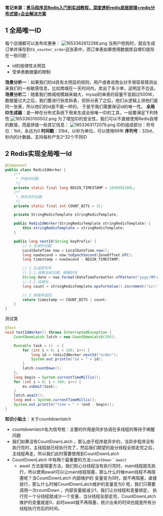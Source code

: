 **笔记来源：**[**黑马程序员Redis入门到实战教程，深度透析redis底层原理+redis分布式锁+企业解决方案**](https://www.bilibili.com/video/BV1cr4y1671t/?spm_id_from=333.337.search-card.all.click&vd_source=e8046ccbdc793e09a75eb61fe8e84a30)
## 1 全局唯一ID
每个店铺都可以发布优惠券：
![1653362612286.png](https://cdn.nlark.com/yuque/0/2022/png/22334924/1665032900159-55407570-ed06-46d3-b000-d3c84a3e2bbb.png#averageHue=%23fae9e6&clientId=u94722be3-b773-4&errorMessage=unknown%20error&from=drop&id=u1f377905&originHeight=177&originWidth=563&originalType=binary&ratio=1&rotation=0&showTitle=false&size=8577&status=error&style=none&taskId=u878f22af-e89c-4c1c-a35c-76b67289e24&title=)
当用户抢购时，就会生成订单并保存到`tb_voucher_order`这张表中，而订单表如果使用数据库自增ID就存在一些问题：

- id的规律性太明显
- 受单表数据量的限制

**场景分析一**：如果我们的id具有太明显的规则，用户或者说商业对手很容易猜测出来我们的一些敏感信息，比如商城在一天时间内，卖出了多少单，这明显不合适。
**场景分析二**：随着我们商城规模越来越大，mysql的单表的容量不宜超过500W，数据量过大之后，我们要进行拆库拆表，但拆分表了之后，他们从逻辑上讲他们是同一张表，所以他们的id是不能一样的， 于是乎我们需要保证id的唯一性。
**全局ID生成器**：是一种在分布式系统下用来生成全局唯一ID的工具，一般要满足下列特性
![1653363100502.png](https://cdn.nlark.com/yuque/0/2022/png/22334924/1665032931638-82031c5d-9096-4c15-b7ac-36b65dde739f.png#averageHue=%23dcc0c0&clientId=u94722be3-b773-4&errorMessage=unknown%20error&from=drop&id=ufb36ce33&originHeight=304&originWidth=743&originalType=binary&ratio=1&rotation=0&showTitle=false&size=26687&status=error&style=none&taskId=u901518a7-c809-41e0-b4e6-657e8908c66&title=)
为了增加ID的安全性，我们可以不直接使用Redis自增的数值，而是拼接一些其它信息：
![1653363172079.png](https://cdn.nlark.com/yuque/0/2022/png/22334924/1665032979512-a5bc7a3c-e7a6-4280-a7bd-abd67df25f17.png#averageHue=%23fcf4f4&clientId=u94722be3-b773-4&errorMessage=unknown%20error&from=drop&id=u71113513&originHeight=199&originWidth=905&originalType=binary&ratio=1&rotation=0&showTitle=false&size=9273&status=error&style=none&taskId=u0617bb28-f92c-45ca-bb4b-a3523ec56d2&title=)
ID的组成部分：符号位：1bit，永远为0
**时间戳**：31bit，以秒为单位，可以使用69年
**序列号**：32bit，秒内的计数器，支持每秒产生2^32个不同ID
## 2 Redis实现全局唯一Id
```java
@Component
public class RedisIdWorker {
    /**
     * 开始时间戳
     */
    private static final long BEGIN_TIMESTAMP = 1640995200L;
    /**
     * 序列号的位数
     */
    private static final int COUNT_BITS = 32;

    private StringRedisTemplate stringRedisTemplate;

    public RedisIdWorker(StringRedisTemplate stringRedisTemplate) {
        this.stringRedisTemplate = stringRedisTemplate;
    }

    public long nextId(String keyPrefix) {
        // 1.生成时间戳
        LocalDateTime now = LocalDateTime.now();
        long nowSecond = now.toEpochSecond(ZoneOffset.UTC);
        long timestamp = nowSecond - BEGIN_TIMESTAMP;

        // 2.生成序列号
        // 2.1.获取当前日期，精确到天
        String date = now.format(DateTimeFormatter.ofPattern("yyyy:MM:dd"));
        // 2.2.自增长
        long count = stringRedisTemplate.opsForValue().increment("icr:" + keyPrefix + ":" + date);

        // 3.拼接并返回
        return timestamp << COUNT_BITS | count;
    }
}
```
测试类
```java
@Test
void testIdWorker() throws InterruptedException {
    CountDownLatch latch = new CountDownLatch(300);

    Runnable task = () -> {
        for (int i = 0; i < 100; i++) {
            long id = redisIdWorker.nextId("order");
            System.out.println("id = " + id);
        }
        latch.countDown();
    };
    long begin = System.currentTimeMillis();
    for (int i = 0; i < 300; i++) {
        es.submit(task);
    }
    latch.await();
    long end = System.currentTimeMillis();
    System.out.println("time = " + (end - begin));
}
```
**知识小贴士**：关于countdownlatch

- countdownlatch名为信号枪：主要的作用是同步协调在多线程的等待于唤醒问题
- 我们如果没有CountDownLatch ，那么由于程序是异步的，当异步程序没有执行完时，主线程就已经执行完了，然后我们期望的是分线程全部走完之后，主线程再走，所以我们此时需要使用到CountDownLatch
- CountDownLatch 中有两个最重要的方法:`countDown``await`
   - await 方法是阻塞方法，我们担心分线程没有执行完时，main线程就先执行，所以使用await可以让main线程阻塞，那么什么时候main线程不再阻塞呢？当CountDownLatch  内部维护的 变量变为0时，就不再阻塞，直接放行，那么什么时候CountDownLatch维护的变量变为0 呢，我们只需要调用一次countDown ，内部变量就减少1，我们让分线程和变量绑定， 执行完一个分线程就减少一个变量，当分线程全部走完，CountDownLatch 维护的变量就是0，此时await就不再阻塞，统计出来的时间也就是所有分线程执行完后的时间。
